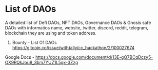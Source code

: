 # List of DAOs

A detailed list of Defi DAOs, NFT DAOs, Governance DAOs & Gnosis safe DAOs with informatios name, website, twitter, discord, reddit, telegram, blockchain they are using and token address.

1. Bounty - List Of DAOs
https://gitcoin.co/issue/withtally/cc_hackathon/2/100027674

Google Docs - https://docs.google.com/document/d/13E-gQ7BCqDczy5-OX9RQkJou8_3bm7YUZ1L5gx-3Zzg
